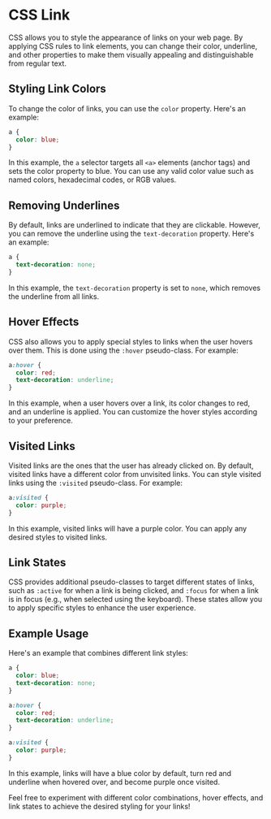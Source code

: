 
# CSS Link

CSS allows you to style the appearance of links on your web page. By applying CSS rules to link elements, you can change their color, underline, and other properties to make them visually appealing and distinguishable from regular text.

## Styling Link Colors

To change the color of links, you can use the `color` property. Here's an example:

```css
a {
  color: blue;
}
```

In this example, the `a` selector targets all `<a>` elements (anchor tags) and sets the color property to blue. You can use any valid color value such as named colors, hexadecimal codes, or RGB values.

## Removing Underlines

By default, links are underlined to indicate that they are clickable. However, you can remove the underline using the `text-decoration` property. Here's an example:

```css
a {
  text-decoration: none;
}
```

In this example, the `text-decoration` property is set to `none`, which removes the underline from all links.

## Hover Effects

CSS also allows you to apply special styles to links when the user hovers over them. This is done using the `:hover` pseudo-class. For example:

```css
a:hover {
  color: red;
  text-decoration: underline;
}
```

In this example, when a user hovers over a link, its color changes to red, and an underline is applied. You can customize the hover styles according to your preference.

## Visited Links

Visited links are the ones that the user has already clicked on. By default, visited links have a different color from unvisited links. You can style visited links using the `:visited` pseudo-class. For example:

```css
a:visited {
  color: purple;
}
```

In this example, visited links will have a purple color. You can apply any desired styles to visited links.

## Link States

CSS provides additional pseudo-classes to target different states of links, such as `:active` for when a link is being clicked, and `:focus` for when a link is in focus (e.g., when selected using the keyboard). These states allow you to apply specific styles to enhance the user experience.

## Example Usage

Here's an example that combines different link styles:

```css
a {
  color: blue;
  text-decoration: none;
}

a:hover {
  color: red;
  text-decoration: underline;
}

a:visited {
  color: purple;
}
```

In this example, links will have a blue color by default, turn red and underline when hovered over, and become purple once visited.

Feel free to experiment with different color combinations, hover effects, and link states to achieve the desired styling for your links!
